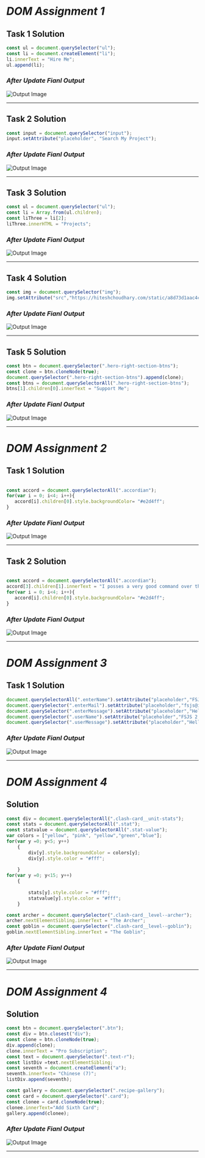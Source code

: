 # _DOM Assignment 1_


## Task 1 Solution

``` js
const ul = document.querySelector("ul");
const li = document.createElement("li");
li.innerText = "Hire Me";
ul.append(li);
```
### _After Update Fianl Output_
![Output Image](./Output%20Images/Assignment%201%20-%20Task%201.png)

---


## Task 2 Solution

``` js
const input = document.querySelector("input");
input.setAttribute("placeholder", "Search My Project");
```
### _After Update Fianl Output_
![Output Image](./Output%20Images/Assignment%201%20-%20Task%202.png)

---

## Task 3 Solution

``` js
const ul = document.querySelector("ul");
const li = Array.from(ul.children);
const liThree = li[2];
liThree.innerHTML = "Projects";
```
### _After Update Fianl Output_
![Output Image](./Output%20Images/Assignment%201%20-%20Task%203.png)

---


## Task 4 Solution

``` js
const img = document.querySelector("img");
img.setAttribute("src","https://hiteshchoudhary.com/static/a8d73d1aac4c79e9bb689640e6090367/2eaab/person-image.jpg");
```
### _After Update Fianl Output_
![Output Image](./Output%20Images/Assignment%201%20-%20Task%204.png)

---
## Task 5 Solution

``` js
const btn = document.querySelector(".hero-right-section-btns");
const clone = btn.cloneNode(true);
document.querySelector(".hero-right-section-btns").append(clone);
const btns = document.querySelectorAll(".hero-right-section-btns");
btns[1].children[0].innerText = "Support Me";
```
### _After Update Fianl Output_
![Output Image](./Output%20Images/Assignment%201%20-%20Task%205.png)

---


# _DOM Assignment 2_


## Task 1 Solution

``` js

const accord = document.querySelectorAll(".accordian");
for(var i = 0; i<4; i++){
   accord[i].children[0].style.backgroundColor= "#e2d4ff";
}

```
### _After Update Fianl Output_
![Output Image](./Output%20Images/Assignment%202%20-%20Task%201.png)

---

## Task 2 Solution

``` js

const accord = document.querySelectorAll(".accordian");
accord[3].children[1].innerText = "I posses a very good command over the Full Stack Development technologies like MERN which can be seen in my work over the Github";
for(var i = 0; i<4; i++){
   accord[i].children[0].style.backgroundColor= "#e2d4ff";
}

```
### _After Update Fianl Output_
![Output Image](./Output%20Images/Assignment%202%20-%20Task%202.png)

---

# _DOM Assignment 3_


## Task 1 Solution

``` js
document.querySelectorAll(".enterName").setAttribute("placeholder","FSJS 2.0");
document.querySelector(".enterMail").setAttribute("placeholder","fsjs@ineuron.ai");
document.querySelector(".enterMessage").setAttribute("placeholder","Hello World");
document.querySelector(".userName").setAttribute("placeholder","FSJS 2.0");
document.querySelector(".userMessage").setAttribute("placeholder","Hello World");

```
### _After Update Fianl Output_
![Output Image](./Output%20Images/Assignment%203%20-%20Task%201.png)

---

# _DOM Assignment 4_


##  Solution

``` js
const div = document.querySelectorAll(".clash-card__unit-stats");
const stats = document.querySelectorAll(".stat");
const statvalue = document.querySelectorAll(".stat-value");
var colors = ["yellow", "pink", "yellow","green","blue"];
for(var y =0; y<5; y++)
    {
        div[y].style.backgroundColor = colors[y];
        div[y].style.color = "#fff";
      
    }
for(var y =0; y<15; y++)
    {
        
        stats[y].style.color = "#fff";
        statvalue[y].style.color = "#fff";
    }

const archer = document.querySelector(".clash-card__level--archer");
archer.nextElementSibling.innerText = "The Archer";
const goblin = document.querySelector(".clash-card__level--goblin");
goblin.nextElementSibling.innerText = "The Goblin";

```
### _After Update Fianl Output_
![Output Image](./Output%20Images/Assignment%204.png)

---

# _DOM Assignment 4_


##  Solution

``` js
const btn = document.querySelector(".btn");
const div = btn.closest("div");
const clone = btn.cloneNode(true);
div.append(clone);
clone.innerText = "Pro Subscription";
const text = document.querySelector(".text-r");
const listDiv =text.nextElementSibling;
const seventh = document.createElement("a");
seventh.innerText= "Chinese (7)";
listDiv.append(seventh);

const gallery = document.querySelector(".recipe-gallery");
const card = document.querySelector(".card");
const clonee = card.cloneNode(true);
clonee.innerText="Add Sixth Card";
gallery.append(clonee);
```
### _After Update Fianl Output_
![Output Image](./Output%20Images/Assignment%205.png)

---

